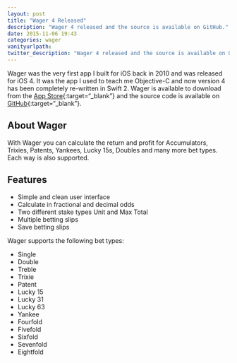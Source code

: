 ```yaml
---
layout: post
title: "Wager 4 Released"
description: "Wager 4 released and the source is available on GitHub."
date: 2015-11-06 19:43
categories: wager
vanityurlpath:
twitter_description: "Wager 4 released and the source is available on GitHub."
---
```

Wager was the very first app I built for iOS back in 2010 and was released for iOS 4. It was the app I used to teach me Objective-C and now version 4 has been completely re-written in Swift 2. Wager is available to download from the [App Store](https://geo.itunes.apple.com/gb/app/wager/id378869159?mt=8){:target=“_blank”} and the source code is available on [GitHub](https://github.com/tomdiggle/wager){:target=“_blank”}.

## About Wager
With Wager you can calculate the return and profit for Accumulators, Trixies, Patents, Yankees, Lucky 15s, Doubles and many more bet types. Each way is also supported.

## Features
- Simple and clean user interface
- Calculate in fractional and decimal odds
- Two different stake types Unit and Max Total
- Multiple betting slips
- Save betting slips

Wager supports the following bet types:

- Single
- Double
- Treble
- Trixie
- Patent
- Lucky 15
- Lucky 31
- Lucky 63
- Yankee
- Fourfold
- Fivefold
- Sixfold
- Sevenfold
- Eightfold

